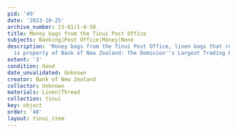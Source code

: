 ```yaml
---
pid: '49'
date: '2023-10-25'
archive_number: 23-01/1-4-50
title: Money bags from the Tinui Post Office
subjects: Banking|Post Office|Money|None
description: 'Money bags from the Tinui Post Office, linen bags that read "This bag
  is property of Bank of New Zealand: The Dominion''s Largest Trading Bank R/67"'
extent: '3'
condition: Good
date_unvalidated: Unknown
creator: Bank of New Zealand
collector: Unknown
materials: Linen|Thread
collection: tinui
key: object
order: '48'
layout: tinui_item
---
```

